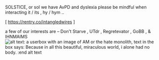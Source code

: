 SOLSTICE, or sol
we have AvPD and dyslexia
please be mindful when interacting
it / its , hy / hym ..

[ https://rentry.co/intangledwires ]

a few of our interests are –
Don't Starve , UTdr , Regretevator ,
GoBB , & IHNMAIMS
![alt text: a userbox with an image of AM or the hate monolith, text in the box says: Because in all this beautiful, miraculous world, i alone had no body. :end alt text](https://64.media.tumblr.com/0557700d895a7b8695824a07b510ce77/c76c7c0dbe4d7ba7-10/s2048x3072/e120799b6ee3e2fb7363452970e7ca107b970467.pnj)


<!---
playfoods/playfoods is a ✨ special ✨ repository because its `README.md` (this file) appears on your GitHub profile.
You can click the Preview link to take a look at your changes.
--->

